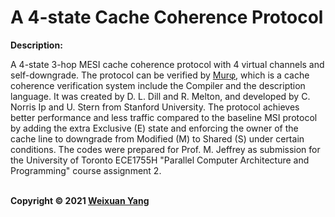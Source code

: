 # A 4-state Cache Coherence Protocol
<b>Description:</b><br>

A 4-state 3-hop MESI cache coherence protocol with 4 virtual channels and self-downgrade. The protocol can be verified by [Mur&phi;](https://github.com/tyler-utah/Murphi2019), which is a cache coherence verification system include the Compiler and the description language. It was created by D. L. Dill and R. Melton, and developed by C. Norris Ip and U. Stern from Stanford University. The protocol achieves better performance and less traffic compared to the baseline MSI protocol by adding the extra Exclusive (E) state and enforcing the owner of the cache line to downgrade from Modified (M) to Shared (S) under certain conditions. The codes were prepared for Prof. M. Jeffrey as submission for the University of Toronto ECE1755H "Parallel Computer Architecture and Programming" course assignment 2.

<br><b>Copyright © 2021 [Weixuan Yang](https://www.linkedin.com/in/weixuanyang/)</b>

